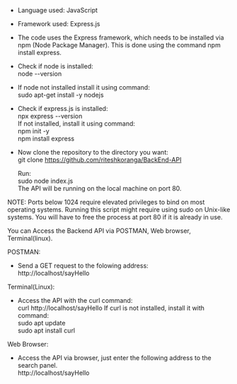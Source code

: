 - Language used: JavaScript
- Framework used: Express.js
- The code uses the Express framework, which needs to be installed via npm (Node Package Manager). This is done using the command npm install express.


  
- Check if node is installed:<br> 
       node --version
  
- If node not installed install it using command:<br>
       sudo apt-get install -y nodejs
  
- Check if express.js is installed:<br>
       npx express --version<br>
  If not installed, install it using command:<br>
               npm init -y<br>
               npm install express
  
- Now clone the repository to the directory you want:<br>
      git clone https://github.com/riteshkoranga/BackEnd-API<br>

  Run:<br>
        sudo node index.js<br>
  The API will be running on the local machine on port 80.

NOTE: Ports below 1024 require elevated privileges to bind on most operating systems. Running this script might require using sudo on Unix-like systems.
      You will have to free the process at port 80 if it is already in use.

You can Access the Backend API via POSTMAN, Web browser, Terminal(linux).

POSTMAN:
- Send a GET request to the folowing address:<br>
    http://localhost/sayHello

Terminal(Linux):
- Access the API with the curl command:<br>
    curl http://localhost/sayHello
  If curl is not installed, install it with command:<br>
    sudo apt update<br>
    sudo apt install curl

Web Browser:
- Access the API via browser, just enter the following address to the search panel.<br>
    http://localhost/sayHello
